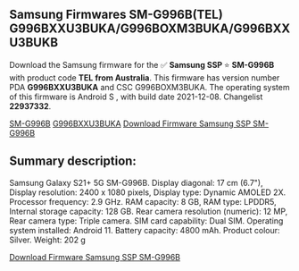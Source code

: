 <h2>Samsung Firmwares SM-G996B(TEL) G996BXXU3BUKA/G996BOXM3BUKA/G996BXXU3BUKB</h2>
Download the Samsung firmware for the ✅ <strong>Samsung SSP </strong> ⭐ <strong>SM-G996B</strong> with product code <strong>TEL</strong> <strong> from Australia</strong>. This firmware has version number PDA <strong>G996BXXU3BUKA</strong> and CSC G996BOXM3BUKA. The operating system of this firmware is Android S , with build date 2021-12-08. Changelist <strong>22937332</strong>.


[SM-G996B](https://samfirm.shop/samsung/model/SM-G996B)
[G996BXXU3BUKA](https://samfirm.shop/samsung/pda/G996BXXU3BUKA)
[Download Firmware Samsung SSP SM-G996B](https://samfirm.shop/samsung/firmware/481116)
<h2>Summary description:</h2>
<p>Samsung Galaxy S21+ 5G SM-G996B. Display diagonal: 17 cm (6.7"), Display resolution: 2400 x 1080 pixels, Display type: Dynamic AMOLED 2X. Processor frequency: 2.9 GHz. RAM capacity: 8 GB, RAM type: LPDDR5, Internal storage capacity: 128 GB. Rear camera resolution (numeric): 12 MP, Rear camera type: Triple camera. SIM card capability: Dual SIM. Operating system installed: Android 11. Battery capacity: 4800 mAh. Product colour: Silver. Weight: 202 g</p>


[Download Firmware Samsung SSP SM-G996B](https://samfirm.shop/samsung/firmware/481116)
